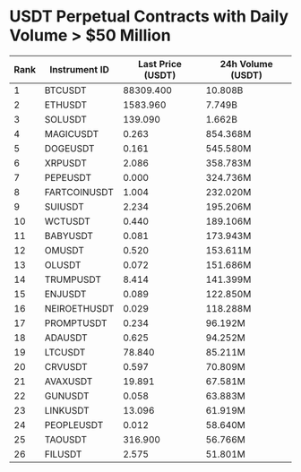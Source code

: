 # USDT Perpetual Contracts with Daily Volume > $50 Million

| Rank | Instrument ID | Last Price (USDT) | 24h Volume (USDT) |
|------|---------------|-------------------|-------------------|
| 1 | BTCUSDT | 88309.400 | 10.808B |
| 2 | ETHUSDT | 1583.960 | 7.749B |
| 3 | SOLUSDT | 139.090 | 1.662B |
| 4 | MAGICUSDT | 0.263 | 854.368M |
| 5 | DOGEUSDT | 0.161 | 545.580M |
| 6 | XRPUSDT | 2.086 | 358.783M |
| 7 | PEPEUSDT | 0.000 | 324.736M |
| 8 | FARTCOINUSDT | 1.004 | 232.020M |
| 9 | SUIUSDT | 2.234 | 195.206M |
| 10 | WCTUSDT | 0.440 | 189.106M |
| 11 | BABYUSDT | 0.081 | 173.943M |
| 12 | OMUSDT | 0.520 | 153.611M |
| 13 | OLUSDT | 0.072 | 151.686M |
| 14 | TRUMPUSDT | 8.414 | 141.399M |
| 15 | ENJUSDT | 0.089 | 122.850M |
| 16 | NEIROETHUSDT | 0.029 | 118.288M |
| 17 | PROMPTUSDT | 0.234 | 96.192M |
| 18 | ADAUSDT | 0.625 | 94.252M |
| 19 | LTCUSDT | 78.840 | 85.211M |
| 20 | CRVUSDT | 0.597 | 70.809M |
| 21 | AVAXUSDT | 19.891 | 67.581M |
| 22 | GUNUSDT | 0.058 | 63.883M |
| 23 | LINKUSDT | 13.096 | 61.919M |
| 24 | PEOPLEUSDT | 0.012 | 58.640M |
| 25 | TAOUSDT | 316.900 | 56.766M |
| 26 | FILUSDT | 2.575 | 51.801M |
